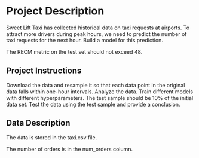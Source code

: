 # Project Description
Sweet Lift Taxi has collected historical data on taxi requests at airports. To attract more drivers during peak hours, we need to predict the number of taxi requests for the next hour. Build a model for this prediction.

The RECM metric on the test set should not exceed 48.

## Project Instructions
Download the data and resample it so that each data point in the original data falls within one-hour intervals.
Analyze the data.
Train different models with different hyperparameters. The test sample should be 10% of the initial data set.
Test the data using the test sample and provide a conclusion.

## Data Description
The data is stored in the taxi.csv file.

The number of orders is in the num_orders column.
